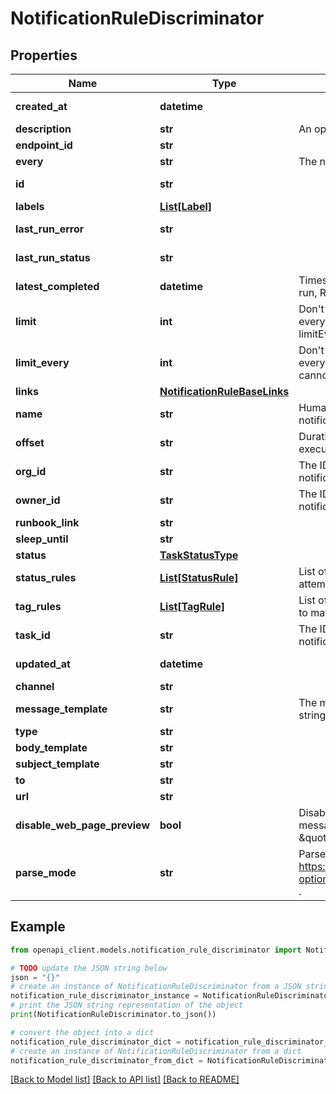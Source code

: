 # NotificationRuleDiscriminator


## Properties

Name | Type | Description | Notes
------------ | ------------- | ------------- | -------------
**created_at** | **datetime** |  | [optional] [readonly] 
**description** | **str** | An optional description of the notification rule. | [optional] 
**endpoint_id** | **str** |  | 
**every** | **str** | The notification repetition interval. | [optional] 
**id** | **str** |  | [optional] [readonly] 
**labels** | [**List[Label]**](Label.md) |  | [optional] 
**last_run_error** | **str** |  | [optional] [readonly] 
**last_run_status** | **str** |  | [optional] [readonly] 
**latest_completed** | **datetime** | Timestamp of latest scheduled, completed run, RFC3339. | [optional] [readonly] 
**limit** | **int** | Don&#39;t notify me more than &amp;lt;limit&amp;gt; times every &amp;lt;limitEvery&amp;gt; seconds. If set, limitEvery cannot be empty. | [optional] 
**limit_every** | **int** | Don&#39;t notify me more than &amp;lt;limit&amp;gt; times every &amp;lt;limitEvery&amp;gt; seconds. If set, limit cannot be empty. | [optional] 
**links** | [**NotificationRuleBaseLinks**](NotificationRuleBaseLinks.md) |  | [optional] 
**name** | **str** | Human-readable name describing the notification rule. | 
**offset** | **str** | Duration to delay after the schedule, before executing check. | [optional] 
**org_id** | **str** | The ID of the organization that owns this notification rule. | 
**owner_id** | **str** | The ID of creator used to create this notification rule. | [optional] [readonly] 
**runbook_link** | **str** |  | [optional] 
**sleep_until** | **str** |  | [optional] 
**status** | [**TaskStatusType**](TaskStatusType.md) |  | 
**status_rules** | [**List[StatusRule]**](StatusRule.md) | List of status rules the notification rule attempts to match. | 
**tag_rules** | [**List[TagRule]**](TagRule.md) | List of tag rules the notification rule attempts to match. | [optional] 
**task_id** | **str** | The ID of the task associated with this notification rule. | [optional] 
**updated_at** | **datetime** |  | [optional] [readonly] 
**channel** | **str** |  | 
**message_template** | **str** | The message template as a flux interpolated string. | 
**type** | **str** |  | 
**body_template** | **str** |  | [optional] 
**subject_template** | **str** |  | 
**to** | **str** |  | 
**url** | **str** |  | [optional] 
**disable_web_page_preview** | **bool** | Disables preview of web links in the sent messages when \&quot;true\&quot;. Defaults to \&quot;false\&quot; . | [optional] 
**parse_mode** | **str** | Parse mode of the message text per https://core.telegram.org/bots/api#formatting-options . Defaults to \&quot;MarkdownV2\&quot; . | [optional] 

## Example

```python
from openapi_client.models.notification_rule_discriminator import NotificationRuleDiscriminator

# TODO update the JSON string below
json = "{}"
# create an instance of NotificationRuleDiscriminator from a JSON string
notification_rule_discriminator_instance = NotificationRuleDiscriminator.from_json(json)
# print the JSON string representation of the object
print(NotificationRuleDiscriminator.to_json())

# convert the object into a dict
notification_rule_discriminator_dict = notification_rule_discriminator_instance.to_dict()
# create an instance of NotificationRuleDiscriminator from a dict
notification_rule_discriminator_from_dict = NotificationRuleDiscriminator.from_dict(notification_rule_discriminator_dict)
```
[[Back to Model list]](../README.md#documentation-for-models) [[Back to API list]](../README.md#documentation-for-api-endpoints) [[Back to README]](../README.md)



